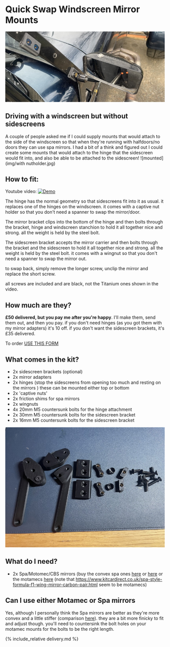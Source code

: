 # Quick Swap Windscreen Mirror Mounts
![mounted](img/quick-swap-title.jpg)

## Driving with a windscreen but without sidescreens
A couple of people asked me if I could supply mounts that would attach to the side of the windscreen so that when they're running with halfdoors/no doors they can use spa mirrors. I had a bit of a think and figured out I could create some mounts that would attach to the hinge that the sidescreen would fit into, and also be able to be attached to the sidescreen!
![mounted](img/with nutholder.jpg)


## How to fit:
Youtube video:
[![Demo](https://img.youtube.com/vi/e8CnpPYo6i8/0.jpg)](https://youtu.be/e8CnpPYo6i8)

The hinge has the normal geometry so that sidescreens fit into it as usual. it replaces one of the hinges on the windscreen. it comes with a captive nut holder so that you don't need a spanner to swap the mirror/door. 

The mirror bracket clips into the bottom of the hinge and then bolts through the bracket, hinge and windscreen stanchion to hold it all together nice and strong. all the weight is held by the steel bolt. 

The sidescreen bracket accepts the mirror carrier and then bolts through the bracket and the sidescreen to hold it all together nice and strong. all the weight is held by the steel bolt. it comes with a wingnut so that you don't need a spanner to swap the mirror out.

to swap back, simply remove the longer screw, unclip the mirror and replace the short screw.

all screws are included and are black, not the Titanium ones shown in the video.

## How much are they?
**£50 delivered, but you pay me after you're happy**. I'll make them, send them out, and then you pay. 
if you don't need hinges (as you got them with my mirror adapters) it's 10 off.
if you don't want the sidescreen brackets, it's £35 delivered.

To order [USE THIS FORM](https://forms.gle/DpTGsNrgPXGaVSZi8)

## What comes in the kit?
* 2x sidescreen brackets (optional)
* 2x mirror adapters
* 2x hinges (stop the sidescreens from opening too much and resting on the mirrors ) these can be mounted either top or bottom
* 2x 'captive nuts'
* 2x friction shims for spa mirrors
* 2x wingnuts
* 4x 20mm M5 countersunk bolts for the hinge attachment
* 2x 30mm M5 countersunk bolts for the sidescreen bracket
* 2x 16mm M5 countersunk bolts for the sidescreen bracket

![bom](img/quick-bom.jpg)



## What do I need?
* 2x Spa/Motomec/CBS mirrors (buy the convex spa ones [here](https://www.merlinmotorsport.co.uk/s/mirrors/spa-mirrors/spa-formula-and-caterham-mirrors) or [here](https://www.demon-tweeks.com/uk/spa-design-formula-high-impact-nylon-race-mirror-246438/) or the motamecs [here](https://www.motamec.com/motamec-racing-formula-f1-car-wing-mirror-x2-convex-glass-swivel-mount-black.html ) (note that https://www.kitcardirect.co.uk/spa-style-formula-f1-wing-mirror-carbon-pair.html seem to be motamecs)


## Can I use either Motamec or Spa mirrors
Yes, although I personally think the Spa mirrors are better as they're more convex and a little stiffer (comparison [here](https://www.caterhamlotus7.club/forum/techtalk/motamec-vs-spa-mirrors-0)). they are a bit more finicky to fit and adjust though. you'll need to countersink the bolt holes on your motamec mounts for the bolts to be the right length.

{% include_relative delivery.md %}
